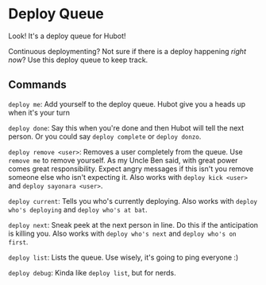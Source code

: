 # Deploy Queue
Look! It's a deploy queue for Hubot!

Continuous deploymenting? Not sure if there is a deploy happening _right now_? Use this deploy queue to keep track.

## Commands
`deploy me`: Add yourself to the deploy queue. Hubot give you a heads up when it's your turn

`deploy done`: Say this when you're done and then Hubot will tell the next person. Or you could say `deploy complete` or `deploy donzo`.

`deploy remove <user>`: Removes a user completely from the queue. Use `remove me` to remove yourself. As my Uncle Ben said, with great power comes great responsibility. Expect angry messages if this isn\'t you remove someone else who isn\'t expecting it. Also works with `deploy kick <user>` and `deploy sayonara <user>`.

`deploy current`: Tells you who's currently deploying. Also works with `deploy who's deploying` and `deploy who's at bat`.

`deploy next`: Sneak peek at the next person in line. Do this if the anticipation is killing you. Also works with `deploy who's next` and `deploy who's on first`.

`deploy list`: Lists the queue. Use wisely, it's going to ping everyone :)

`deploy debug`: Kinda like `deploy list`, but for nerds.
